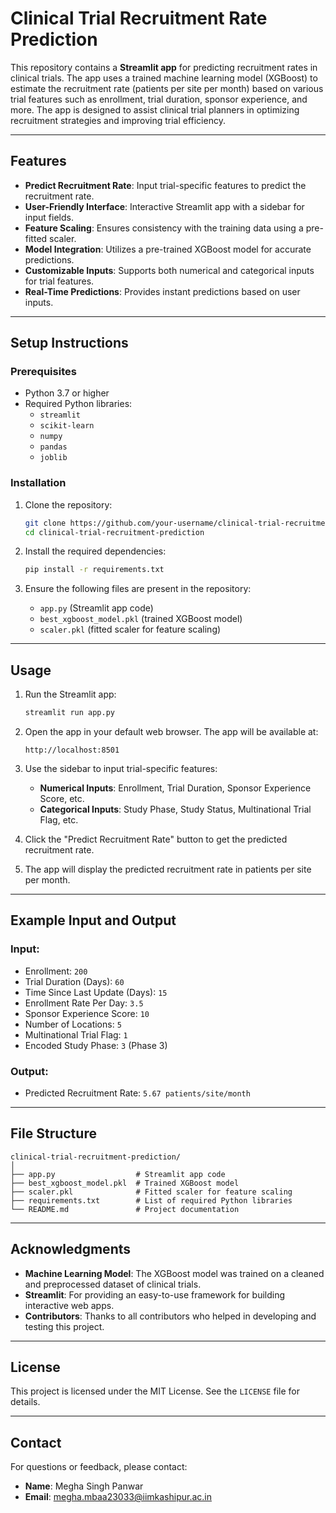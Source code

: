 # Clinical Trial Recruitment Rate Prediction

This repository contains a **Streamlit app** for predicting recruitment rates in clinical trials. The app uses a trained machine learning model (XGBoost) to estimate the recruitment rate (patients per site per month) based on various trial features such as enrollment, trial duration, sponsor experience, and more. The app is designed to assist clinical trial planners in optimizing recruitment strategies and improving trial efficiency.

---

## Features

- **Predict Recruitment Rate**: Input trial-specific features to predict the recruitment rate.
- **User-Friendly Interface**: Interactive Streamlit app with a sidebar for input fields.
- **Feature Scaling**: Ensures consistency with the training data using a pre-fitted scaler.
- **Model Integration**: Utilizes a pre-trained XGBoost model for accurate predictions.
- **Customizable Inputs**: Supports both numerical and categorical inputs for trial features.
- **Real-Time Predictions**: Provides instant predictions based on user inputs.

---

## Setup Instructions

### Prerequisites

- Python 3.7 or higher
- Required Python libraries:
  - `streamlit`
  - `scikit-learn`
  - `numpy`
  - `pandas`
  - `joblib`

### Installation

1. Clone the repository:
   ```bash
   git clone https://github.com/your-username/clinical-trial-recruitment-prediction.git
   cd clinical-trial-recruitment-prediction
   ```

2. Install the required dependencies:
   ```bash
   pip install -r requirements.txt
   ```

3. Ensure the following files are present in the repository:
   - `app.py` (Streamlit app code)
   - `best_xgboost_model.pkl` (trained XGBoost model)
   - `scaler.pkl` (fitted scaler for feature scaling)

---

## Usage

1. Run the Streamlit app:
   ```bash
   streamlit run app.py
   ```

2. Open the app in your default web browser. The app will be available at:
   ```
   http://localhost:8501
   ```

3. Use the sidebar to input trial-specific features:
   - **Numerical Inputs**: Enrollment, Trial Duration, Sponsor Experience Score, etc.
   - **Categorical Inputs**: Study Phase, Study Status, Multinational Trial Flag, etc.

4. Click the "Predict Recruitment Rate" button to get the predicted recruitment rate.

5. The app will display the predicted recruitment rate in patients per site per month.

---

## Example Input and Output

### Input:
- Enrollment: `200`
- Trial Duration (Days): `60`
- Time Since Last Update (Days): `15`
- Enrollment Rate Per Day: `3.5`
- Sponsor Experience Score: `10`
- Number of Locations: `5`
- Multinational Trial Flag: `1`
- Encoded Study Phase: `3` (Phase 3)

### Output:
- Predicted Recruitment Rate: `5.67 patients/site/month`

---

## File Structure

```
clinical-trial-recruitment-prediction/
│
├── app.py                  # Streamlit app code
├── best_xgboost_model.pkl  # Trained XGBoost model
├── scaler.pkl              # Fitted scaler for feature scaling
├── requirements.txt        # List of required Python libraries
└── README.md               # Project documentation
```

---

## Acknowledgments

- **Machine Learning Model**: The XGBoost model was trained on a cleaned and preprocessed dataset of clinical trials.
- **Streamlit**: For providing an easy-to-use framework for building interactive web apps.
- **Contributors**: Thanks to all contributors who helped in developing and testing this project.

---

## License

This project is licensed under the MIT License. See the `LICENSE` file for details.

---

## Contact

For questions or feedback, please contact:
- **Name**: Megha Singh Panwar
- **Email**: megha.mbaa23033@iimkashipur.ac.in

```
